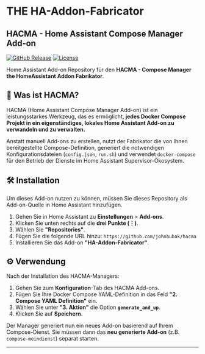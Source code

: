 # THE HA-Addon-Fabricator

## HACMA - Home Assistant Compose Manager Add-on

[![GitHub Release][releases-shield]][releases]
[![License][license-shield]][license]

Home Assistant Add-on Repository für den **HACMA - Compose Manager the HomeAssistant Addon Fabrikator**.

## 🚀 Was ist HACMA?

HACMA (Home Assistant Compose Manager Add-on) ist ein leistungsstarkes Werkzeug, das es ermöglicht, **jedes Docker Compose Projekt in ein eigenständiges, lokales Home Assistant Add-on zu verwandeln und zu verwalten.**

Anstatt manuell Add-ons zu erstellen, nutzt der Fabrikator die von Ihnen bereitgestellte Compose-Definition, generiert die notwendigen Konfigurationsdateien (`config.json`, `run.sh`) und verwendet `docker-compose` für den Betrieb der Dienste im Home Assistant Supervisor-Ökosystem.

## 🛠️ Installation

Um dieses Add-on nutzen zu können, müssen Sie dieses Repository als Add-on-Quelle in Home Assistant hinzufügen.

1.  Gehen Sie in Home Assistant zu **Einstellungen** > **Add-ons**.
2.  Klicken Sie unten rechts auf die **drei Punkte (⋮)**.
3.  Wählen Sie **"Repositories"**.
4.  Fügen Sie die folgende URL hinzu:
    `https://github.com/johnbubak/hacma`
5.  Installieren Sie das Add-on **"HA-Addon-Fabricator"**.

## ⚙️ Verwendung

Nach der Installation des HACMA-Managers:

1.  Gehen Sie zum **Konfiguration**-Tab des HACMA Add-ons.
2.  Fügen Sie Ihre Docker Compose YAML-Definition in das Feld **"2. Compose YAML Definition"** ein.
3.  Wählen Sie unter **"3. Aktion"** die Option **`generate_and_up`**.
4.  Klicken Sie auf **Speichern**.

Der Manager generiert nun ein neues Add-on basierend auf Ihrem Compose-Dienst. Sie müssen dann das **neu generierte Add-on** (z.B. `compose-meindienst`) separat starten.

***

[releases-shield]: https://img.shields.io/github/release/johnbubak/HA-Addon-Fabricator.svg?style=for-the-badge
[releases]: https://github.com/johnbubak/HA-Addon-Fabricator/releases
[license-shield]: https://img.shields.io/github/license/johnbubak/HA-Addon-Fabricator.svg?style=for-the-badge
[license]: https://github.com/johnbubak/HA-Addon-Fabricator/blob/main/LICENSE
